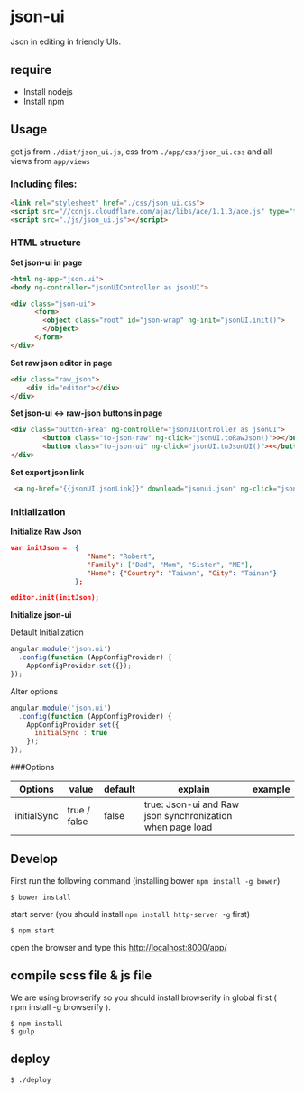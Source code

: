 # json-ui

Json in editing in friendly UIs.

## require
+ Install nodejs
+ Install npm

## Usage

get js from `./dist/json_ui.js`, css from `./app/css/json_ui.css` and all views from `app/views`

### Including files: 

```html
<link rel="stylesheet" href="./css/json_ui.css">
<script src="//cdnjs.cloudflare.com/ajax/libs/ace/1.1.3/ace.js" type="text/javascript" charset="utf-8"></script>
<script src="./js/json_ui.js"></script>
```

### HTML structure

**Set json-ui in page**

```html
<html ng-app="json.ui">
<body ng-controller="jsonUIController as jsonUI">

<div class="json-ui">
      <form>
        <object class="root" id="json-wrap" ng-init="jsonUI.init()">
        </object>
      </form>
</div>
```
**Set raw json editor in page**

```html
<div class="raw_json">
    <div id="editor"></div>
</div>
```

**Set json-ui <-> raw-json buttons in page**

```html
<div class="button-area" ng-controller="jsonUIController as jsonUI">
        <button class="to-json-raw" ng-click="jsonUI.toRawJson()">></button>
        <button class="to-json-ui" ng-click="jsonUI.toJsonUI()"><</button>
</div>
```

**Set export json link**

```html
 <a ng-href="{{jsonUI.jsonLink}}" download="jsonui.json" ng-click="jsonUI.getDownloadLink()">Export</a>
```

### Initialization

**Initialize Raw Json**

```json
var initJson =  {
                   "Name": "Robert",
                   "Family": ["Dad", "Mom", "Sister", "ME"],
                   "Home": {"Country": "Taiwan", "City": "Tainan"}
                };

editor.init(initJson);
```

**Initialize json-ui**

Default Initialization

```javascript
angular.module('json.ui')
  .config(function (AppConfigProvider) {
    AppConfigProvider.set({});
});
```
Alter options

```javascript
angular.module('json.ui')
  .config(function (AppConfigProvider) {
    AppConfigProvider.set({
      initialSync : true
    });
});
```

###Options

| Options         | value       | default             | explain                                   |example|
|-----------------|--------------|---------------------|--------------------------------------------|--------------------------------------------|
| initialSync | true / false | false               | true: Json-ui and Raw json synchronization when page load ||

## Develop

First run the following command (installing bower `npm install -g bower`)

    $ bower install

start server (you should install `npm install http-server -g` first)

    $ npm start

open the browser and type this [http://localhost:8000/app/](http://localhost:8000/app/)

## compile scss file & js file

We are using browserify so you should install browserify in global first ( npm install -g browserify ).

    $ npm install
    $ gulp

## deploy

    $ ./deploy
